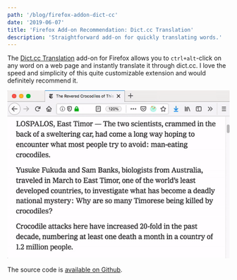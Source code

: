 ```yaml
---
path: '/blog/firefox-addon-dict-cc'
date: '2019-06-07'
title: 'Firefox Add-on Recommendation: Dict.cc Translation'
description: 'Straightforward add-on for quickly translating words.'
---
```


The [Dict.cc Translation](https://addons.mozilla.org/de/firefox/addon/dictcc-translation/) add-on for Firefox allows you to `ctrl+alt`-click on any word on a web page and instantly translate it through dict.cc. I love the speed and simplicity of this quite customizable extension and would definitely recommend it.

![gif](./dict-cc-demo.gif)

The source code is [available on Github](https://github.com/Lusito/dict.cc-translation).
